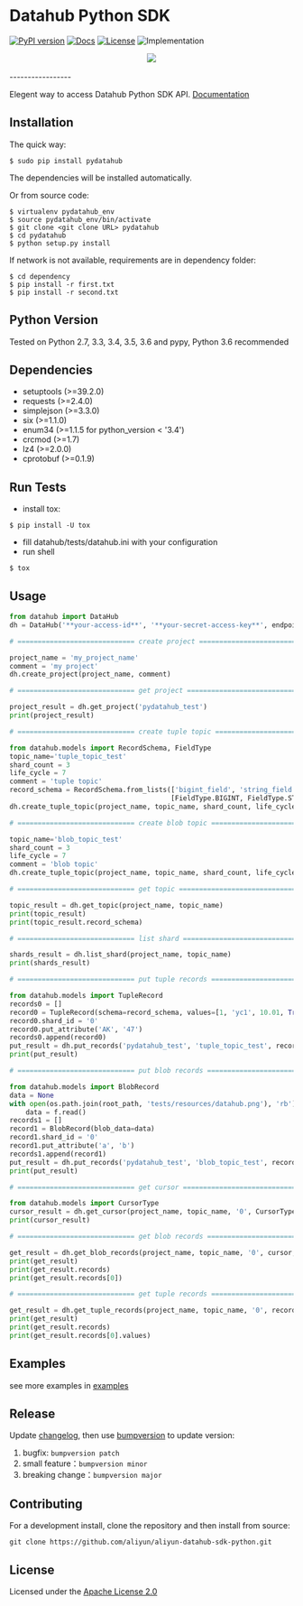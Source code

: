 # Datahub Python SDK

[![PyPI version](https://img.shields.io/pypi/v/pydatahub.svg?style=flat-square)](https://pypi.python.org/pypi/pydatahub) [![Docs](https://img.shields.io/badge/docs-latest-brightgreen.svg?style=flat-square)](http://pydatahub.readthedocs.io/zh_CN/latest/) [![License](https://img.shields.io/pypi/l/pydatahub.svg?style=flat-square)](https://github.com/aliyun/aliyun-datahub-sdk-python/blob/master/LICENSE) ![Implementation](https://img.shields.io/pypi/implementation/pydatahub.svg?style=flat-square)

<div align="center">
  <img src="http://pydatahub.readthedocs.io/zh_CN/latest/_static/PyDatahub.png"><br><br>
</div>
-----------------

Elegent way to access Datahub Python SDK API. [Documentation](http://pydatahub.readthedocs.io/zh_CN/latest/)

## Installation

The quick way:

```shell
$ sudo pip install pydatahub
```

The dependencies will be installed automatically.

Or from source code:

```shell
$ virtualenv pydatahub_env
$ source pydatahub_env/bin/activate
$ git clone <git clone URL> pydatahub
$ cd pydatahub
$ python setup.py install
```

If network is not available, requirements are in dependency folder:

```shell
$ cd dependency
$ pip install -r first.txt
$ pip install -r second.txt
```

## Python Version

Tested on Python 2.7, 3.3, 3.4, 3.5, 3.6 and pypy, Python 3.6 recommended


## Dependencies

 * setuptools (>=39.2.0)
 * requests (>=2.4.0)
 * simplejson (>=3.3.0)
 * six (>=1.1.0)
 * enum34 (>=1.1.5 for python_version < '3.4')
 * crcmod (>=1.7)
 * lz4 (>=2.0.0)
 * cprotobuf (>=0.1.9)

## Run Tests

- install tox:

```shell
$ pip install -U tox
```

- fill datahub/tests/datahub.ini with your configuration
- run shell

```
$ tox
```

## Usage

```python
from datahub import DataHub
dh = DataHub('**your-access-id**', '**your-secret-access-key**', endpoint='**your-end-point**')

# ============================= create project =============================

project_name = 'my_project_name'
comment = 'my project'
dh.create_project(project_name, comment)

# ============================= get project =============================

project_result = dh.get_project('pydatahub_test')
print(project_result)

# ============================= create tuple topic =============================

from datahub.models import RecordSchema, FieldType
topic_name='tuple_topic_test'
shard_count = 3
life_cycle = 7
comment = 'tuple topic'
record_schema = RecordSchema.from_lists(['bigint_field', 'string_field', 'double_field', 'bool_field', 'time_field'],
                                        [FieldType.BIGINT, FieldType.STRING, FieldType.DOUBLE, FieldType.BOOLEAN, FieldType.TIMESTAMP])
dh.create_tuple_topic(project_name, topic_name, shard_count, life_cycle, record_schema, comment)

# ============================= create blob topic =============================

topic_name='blob_topic_test'
shard_count = 3
life_cycle = 7
comment = 'blob topic'
dh.create_tuple_topic(project_name, topic_name, shard_count, life_cycle, comment)

# ============================= get topic =============================

topic_result = dh.get_topic(project_name, topic_name)
print(topic_result)
print(topic_result.record_schema)

# ============================= list shard =============================

shards_result = dh.list_shard(project_name, topic_name)
print(shards_result)

# ============================= put tuple records =============================

from datahub.models import TupleRecord
records0 = []
record0 = TupleRecord(schema=record_schema, values=[1, 'yc1', 10.01, True, 1455869335000000])
record0.shard_id = '0'
record0.put_attribute('AK', '47')
records0.append(record0)
put_result = dh.put_records('pydatahub_test', 'tuple_topic_test', records0)
print(put_result)

# ============================= put blob records =============================

from datahub.models import BlobRecord
data = None
with open(os.path.join(root_path, 'tests/resources/datahub.png'), 'rb') as f:
    data = f.read()
records1 = []
record1 = BlobRecord(blob_data=data)
record1.shard_id = '0'
record1.put_attribute('a', 'b')
records1.append(record1)
put_result = dh.put_records('pydatahub_test', 'blob_topic_test', records1)
print(put_result)

# ============================= get cursor =============================

from datahub.models import CursorType
cursor_result = dh.get_cursor(project_name, topic_name, '0', CursorType.OLDEST)
print(cursor_result)

# ============================= get blob records =============================

get_result = dh.get_blob_records(project_name, topic_name, '0', cursor, 10)
print(get_result)
print(get_result.records)
print(get_result.records[0])

# ============================= get tuple records =============================

get_result = dh.get_tuple_records(project_name, topic_name, '0', record_schema, cursor, 10)
print(get_result)
print(get_result.records)
print(get_result.records[0].values)
```

## Examples

see more examples in [examples](https://github.com/aliyun/aliyun-datahub-sdk-python/tree/master/examples)

## Release

Update [changelog](https://github.com/aliyun/aliyun-datahub-sdk-python/tree/master/changelog.rst), then use [bumpversion](https://github.com/peritus/bumpversion) to update version:

1. bugfix: `bumpversion patch`
2. small feature：`bumpversion minor`
3. breaking change：`bumpversion major`

## Contributing

For a development install, clone the repository and then install from source:

```
git clone https://github.com/aliyun/aliyun-datahub-sdk-python.git
```

## License

Licensed under the [Apache License 2.0](https://www.apache.org/licenses/LICENSE-2.0.html)
